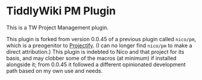 # TiddlyWiki PM Plugin

This is a TW Project Management plugin.

This plugin is forked from version 0.0.45 of a previous plugin called `nico/pm`, which is a preogenitor to [Projectify](https://github.com/NicolasPetton/Projectify). (I can no longer find `nico/pm` to make a direct attribution.) This plugin is indebted to Nico and that project for its basis, and may clobber some of the macros (at minimum) if installed alongside it; from 0.0.45 it followed a different opinionated development path based on my own use and needs.
